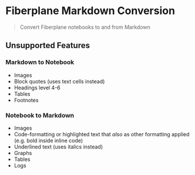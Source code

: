 # Fiberplane Markdown Conversion
> Convert Fiberplane notebooks to and from Markdown

## Unsupported Features

### Markdown to Notebook

- Images
- Block quotes (uses text cells instead)
- Headings level 4-6
- Tables
- Footnotes

### Notebook to Markdown

- Images
- Code-formatting or highlighted text that *also* as other formatting applied (e.g. bold inside inline code)
- Underlined text (uses italics instead)
- Graphs
- Tables
- Logs

